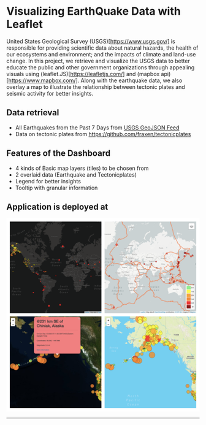 # Visualizing EarthQuake Data with Leaflet
United States Geological Survey (USGS)[https://www.usgs.gov/]  is responsible for providing scientific data about natural hazards, the health of our ecosystems and environment; and the impacts of climate and land-use change. In this project, we retrieve and visualize the USGS data to better educate the public and other government organizations through appealing visuals using (leaflet.JS)[https://leafletjs.com/] and (mapbox api)[https://www.mapbox.com/]. Along with the earthquake data, we also overlay a map to illustrate the relationship between tectonic plates and seismic activity for better insights.

## Data retrieval

- All Earthquakes from the Past 7 Days from [USGS GeoJSON Feed](http://earthquake.usgs.gov/earthquakes/feed/v1.0/geojson.php)
- Data on tectonic plates from <https://github.com/fraxen/tectonicplates>

## Features of the Dashboard

- 4 kinds of Basic map layers (tiles) to be chosen from
- 2 overlaid data (Earthquake and Tectonicplates)
- Legend for better insights
- Tooltip with granular information

## Application is deployed at
![image](Images/Colage.png)

- - -

